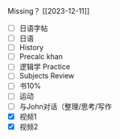 Missing？
[[2023-12-11]]
- [ ] 日语字帖
- [ ] 日语
- [ ] History
- [ ] Precalc khan
- [ ] 逻辑学 Practice
- [ ]  Subjects Review
- [ ] 书10%
- [ ] 运动
- [ ]  与John对话（整理/思考/写作
- [x] 视频1
- [x] 视频2